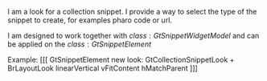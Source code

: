 I am a look for a collection snippet. I provide a way to select the type of the snippet to create, for examples pharo code or url.

I am designed to work together with ${class:GtSnippetWidgetModel}$ and can be applied on the ${class:GtSnippetElement}$

Example:
[[[
GtSnippetElement new
	look: GtCollectionSnippetLook + BrLayoutLook linearVertical vFitContent hMatchParent
]]]
